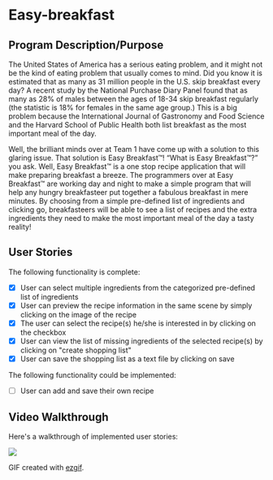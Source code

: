 # Easy-breakfast

## Program Description/Purpose

The United States of America has a serious eating problem, and it might not be the kind of eating problem that usually comes to mind. Did you know it is estimated that as many as 31 million people in the U.S. skip breakfast every day? A recent study by the National Purchase Diary Panel found that as many as 28% of males between the ages of 18-34 skip breakfast regularly (the statistic is 18% for females in the same age group.) This is a big problem because the International Journal of Gastronomy and Food Science and the Harvard School of Public Health both list breakfast as the most important meal of the day.
        	
Well, the brilliant minds over at Team 1 have come up with a solution to this glaring issue. That solution is Easy Breakfast™! “What is Easy Breakfast™?” you ask. Well, Easy Breakfast™ is a one stop recipe application that will make preparing breakfast a breeze. The programmers over at Easy Breakfast™ are working day and night to make a simple program that will help any hungry breakfasteer put together a fabulous breakfast in mere minutes. By choosing from a simple pre-defined list of ingredients and clicking go, breakfasteers will be able to see a list of recipes and the extra ingredients they need to make the most important meal of the day a tasty reality!

## User Stories

The following functionality is complete:

* [x] User can select multiple ingredients from the categorized pre-defined list of ingredients
* [x] User can preview the recipe information in the same scene by simply clicking on the image of the recipe
* [x] The user can select the recipe(s) he/she is interested in by clicking on the checkbox
* [x] User can view the list of missing ingredients of the selected recipe(s) by clicking on "create shopping list"
* [x] User can save the shopping list as a text file by clicking on save

The following functionality could be implemented:

* [ ] User can add and save their own recipe 

## Video Walkthrough 

Here's a walkthrough of implemented user stories:

<img src="/ezgif.gif?raw=true">

GIF created with [ezgif](https://ezgif.com).
